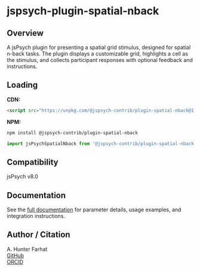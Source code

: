 # jspsych-plugin-spatial-nback

## Overview

A jsPsych plugin for presenting a spatial grid stimulus, designed for spatial n-back tasks. The plugin displays a customizable grid, highlights a cell as the stimulus, and collects participant responses with optional feedback and instructions.

## Loading

**CDN:**
```html
<script src="https://unpkg.com/@jspsych-contrib/plugin-spatial-nback@1.1.0"></script>
```

**NPM:**
```sh
npm install @jspsych-contrib/plugin-spatial-nback
```
```js
import jsPsychSpatialNback from '@jspsych-contrib/plugin-spatial-nback';
```

## Compatibility

jsPsych v8.0

## Documentation

See the [full documentation](./docs/plugin-spatial-nback.md) for parameter details, usage examples, and integration instructions.

## Author / Citation

A. Hunter Farhat  
[GitHub](https://github.com/farhat60)  
[ORCID](https://orcid.org/0009-0008-7042-469X)